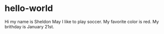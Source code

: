 # hello-world
Hi my name is Sheldon May
I like to play soccer.
My favorite color is red.
My brithday is January 21st.
